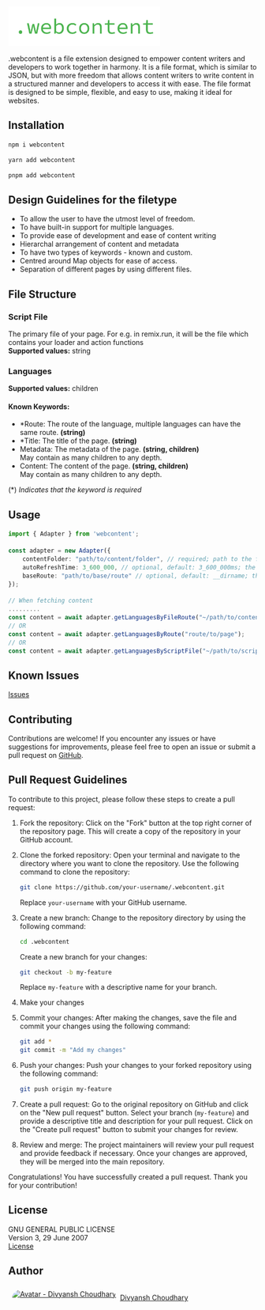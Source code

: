 [<img src="webcontent.png" alt=".webcontent" style="height: 5rem;" />](https://github.com/div-100/.webcontent)

.webcontent is a file extension designed to empower content writers and developers to work together in harmony.
It is a file format, which is similar to JSON, but with more freedom that allows content writers to write content in a structured manner and developers to access it with ease. The file format is designed to be simple, flexible, and easy to use, making it ideal for websites.

## Installation

```bash
npm i webcontent
```

```bash
yarn add webcontent
```

```bash
pnpm add webcontent
```

## Design Guidelines for the filetype

-   To allow the user to have the utmost level of freedom.
-   To have built-in support for multiple languages.
-   To provide ease of development and ease of content writing
-   Hierarchal arrangement of content and metadata
-   To have two types of keywords - known and custom.
-   Centred around Map objects for ease of access.
-   Separation of different pages by using different files.

## File Structure

### Script File

The primary file of your page. For e.g. in remix.run, it will be the file which contains your loader and action functions<br/>
**Supported values:** string

### Languages
**Supported values:** children
#### Known Keywords:

-   \*Route: The route of the language, multiple languages can have the same route. **(string)**
-   \*Title: The title of the page. **(string)**
-   Metadata: The metadata of the page. **(string, children)**<br/>
    May contain as many children to any depth.
-   Content: The content of the page. **(string, children)**<br/>
    May contain as many children to any depth.

(\*) *Indicates that the keyword is required*

## Usage
```typescript
import { Adapter } from 'webcontent';

const adapter = new Adapter({
    contentFolder: "path/to/content/folder", // required; path to the folder containing the .webcontent files (relative to baseRoute)
    autoRefreshTime: 3_600_000, // optional, default: 3_600_000ms; the time in milliseconds after which the adapter will refresh the content
    baseRoute: "path/to/base/route" // optional, default: __dirname; the base route for the content folder; replaces "~" in all given routes
});

// When fetching content
.........
const content = await adapter.getLanguagesByFileRoute("~/path/to/content/file.webcontent");
// OR
const content = await adapter.getLanguagesByRoute("route/to/page");
// OR
const content = await adapter.getLanguagesByScriptFile("~/path/to/script/file");
```

## Known Issues

[Issues](https://github.com/Div-100/.webcontent/issues)

## Contributing

Contributions are welcome! If you encounter any issues or have suggestions for improvements, please feel free to open an issue or submit a pull request on [GitHub](https://github.com/Div-100/.webcontent).

## Pull Request Guidelines

To contribute to this project, please follow these steps to create a pull request:

1. Fork the repository: Click on the "Fork" button at the top right corner of the repository page. This will create a copy of the repository in your GitHub account.

2. Clone the forked repository: Open your terminal and navigate to the directory where you want to clone the repository. Use the following command to clone the repository:

    ```bash
    git clone https://github.com/your-username/.webcontent.git
    ```

    Replace `your-username` with your GitHub username.

3. Create a new branch: Change to the repository directory by using the following command:

    ```bash
    cd .webcontent
    ```

    Create a new branch for your changes:

    ```bash
    git checkout -b my-feature
    ```

    Replace `my-feature` with a descriptive name for your branch.

4. Make your changes

5. Commit your changes: After making the changes, save the file and commit your changes using the following command:

    ```bash
    git add *
    git commit -m "Add my changes"
    ```

6. Push your changes: Push your changes to your forked repository using the following command:

    ```bash
    git push origin my-feature
    ```

7. Create a pull request: Go to the original repository on GitHub and click on the "New pull request" button. Select your branch (`my-feature`) and provide a descriptive title and description for your pull request. Click on the "Create pull request" button to submit your changes for review.

8. Review and merge: The project maintainers will review your pull request and provide feedback if necessary. Once your changes are approved, they will be merged into the main repository.

Congratulations! You have successfully created a pull request. Thank you for your contribution!

## License
GNU GENERAL PUBLIC LICENSE<br/>
Version 3, 29 June 2007<br/>
[License](https://github.com/Div-100/.webcontent/blob/main/LICENSE)

## Author
<a href="https://github.com/Div-100" style="display: flex; align-items: center;"><img src="https://avatars.githubusercontent.com/u/70841128?v=4" alt="Avatar - Divyansh Choudhary" height="32" style="padding: 0.5rem; border-radius: 99999999rem;" /> Divyansh Choudhary</a>
